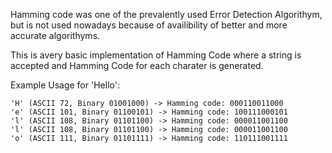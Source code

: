 Hamming code was one of the prevalently used Error Detection Algorithym, but is not used nowadays because of availibility of better and more accurate algorithyms.

This is avery basic implementation of Hamming Code where a string is accepted and Hamming Code for each charater is generated.

Example Usage for 'Hello':
```
'H' (ASCII 72, Binary 01001000) -> Hamming code: 000110011000
'e' (ASCII 101, Binary 01100101) -> Hamming code: 100111000101
'l' (ASCII 108, Binary 01101100) -> Hamming code: 000011001100
'l' (ASCII 108, Binary 01101100) -> Hamming code: 000011001100
'o' (ASCII 111, Binary 01101111) -> Hamming code: 110111001111
```

